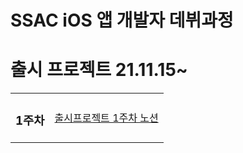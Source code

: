 <h1>SSAC iOS 앱 개발자 데뷔과정</h1>

<h1>출시 프로젝트 21.11.15~</h1>

|||
|:---:|:---:|
|<h3>1주차</h3>|<a href="https://lumpy-chip-1b8.notion.site/1-11-15-11-21-a2ea6c56927a4d7b9c2c20f4869afee4"><p>출시프로젝트 1주차 노션</p></a>|



